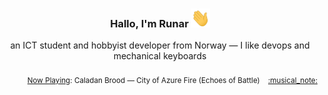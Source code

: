 <h3 align="center">Hallo, I'm Runar <img src="./assets/wave.gif" width="30px" height="30px"></h3>

<div align="center">an ICT student and hobbyist developer from Norway — I like devops and mechanical keyboards</div>

<br/>
<div align="right"><sub>
  <a href="https://www.last.fm/user/runarsf">Now Playing</a>: Caladan Brood &mdash; City of Azure Fire (Echoes of Battle) &nbsp;&nbsp; <a href="https:&#x2F;&#x2F;www.last.fm&#x2F;music&#x2F;Caladan+Brood&#x2F;_&#x2F;City+of+Azure+Fire">:musical_note:</a>
</sub></div>


